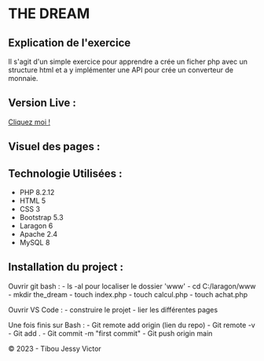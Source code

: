 # THE DREAM

## Explication de l'exercice

Il s'agit d'un simple exercice pour apprendre a crée un ficher php avec un structure html et a y implémenter une API pour crée un converteur de monnaie.

## Version Live :

[Cliquez moi !](#)

## Visuel des pages :

<!-- Soon as possible -->

## Technologie Utilisées :

- PHP 8.2.12
- HTML 5
- CSS 3
- Bootstrap 5.3
- Laragon 6
- Apache 2.4
- MySQL 8

## Installation du project :

Ouvrir git bash : - ls -al pour localiser le dossier 'www' - cd C:/laragon/www - mkdir the_dream - touch index.php - touch calcul.php - touch achat.php

Ouvrir VS Code : - construire le projet - lier les différentes pages

Une fois finis sur Bash : - Git remote add origin (lien du repo) - Git remote -v - Git add . - Git commit -m "first commit" - Git push origin main

&copy; 2023 - Tibou Jessy Victor

